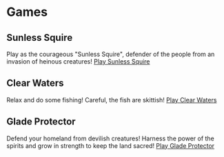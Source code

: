 # Games
## Sunless Squire
Play as the courageous "Sunless Squire", defender of the people from an invasion of heinous creatures!
[Play Sunless Squire](sunless_squire/index.html)

## Clear Waters
Relax and do some fishing! Careful, the fish are skittish!
[Play Clear Waters](clear_waters/index.html)

## Glade Protector
Defend your homeland from devilish creatures! Harness the power of the spirits and grow in strength to keep the land sacred!
[Play Glade Protector](glade_protector/index.html)
